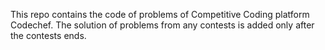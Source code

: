 This repo contains the code of problems of Competitive Coding platform Codechef.
The solution of problems from any contests is added only after the contests ends.
